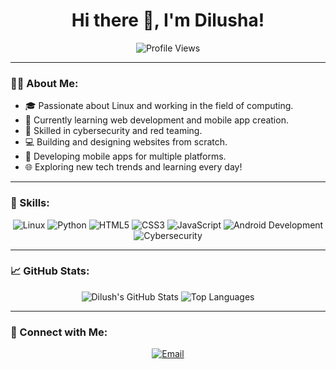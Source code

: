 <h1 align="center">Hi there 👋, I'm Dilusha!</h1>

<p align="center">
  <img src="https://komarev.com/ghpvc/?username=Diluwh&color=blueviolet&style=flat-square" alt="Profile Views" />
</p>

---

### 👨‍💻 About Me:
- 🎓 Passionate about Linux and working in the field of computing.
- 🌱 Currently learning web development and mobile app creation.
- 💼 Skilled in cybersecurity and red teaming.
- 💻 Building and designing websites from scratch.
- 📱 Developing mobile apps for multiple platforms.
- 🌐 Exploring new tech trends and learning every day!

---

### 🚀 Skills:
<p align="center">
  <img src="https://img.shields.io/badge/Linux-05122A?style=flat&logo=linux" alt="Linux" />
  <img src="https://img.shields.io/badge/Python-05122A?style=flat&logo=python" alt="Python" />
  <img src="https://img.shields.io/badge/HTML5-05122A?style=flat&logo=html5" alt="HTML5" />
  <img src="https://img.shields.io/badge/CSS3-05122A?style=flat&logo=css3" alt="CSS3" />
  <img src="https://img.shields.io/badge/JavaScript-05122A?style=flat&logo=javascript" alt="JavaScript" />
  <img src="https://img.shields.io/badge/Android_Development-05122A?style=flat&logo=android" alt="Android Development" />
  <img src="https://img.shields.io/badge/Cybersecurity-05122A?style=flat&logo=hackthebox" alt="Cybersecurity" />
</p>

---

### 📈 GitHub Stats:
<p align="center">
  <img src="https://github-readme-stats.vercel.app/api?username=Diluwh&show_icons=true&theme=radical" alt="Dilush's GitHub Stats" />
  <img src="https://github-readme-stats.vercel.app/api/top-langs/?username=Diluwh&layout=compact&theme=radical" alt="Top Languages" />
</p>

---

### 🔗 Connect with Me:
<p align="center">
  <a href="mailto:dilunadun8@gmail.com">
    <img src="https://img.shields.io/badge/Email-D14836?style=for-the-badge&logo=gmail&logoColor=white" alt="Email"/>
  </a>
</p>
